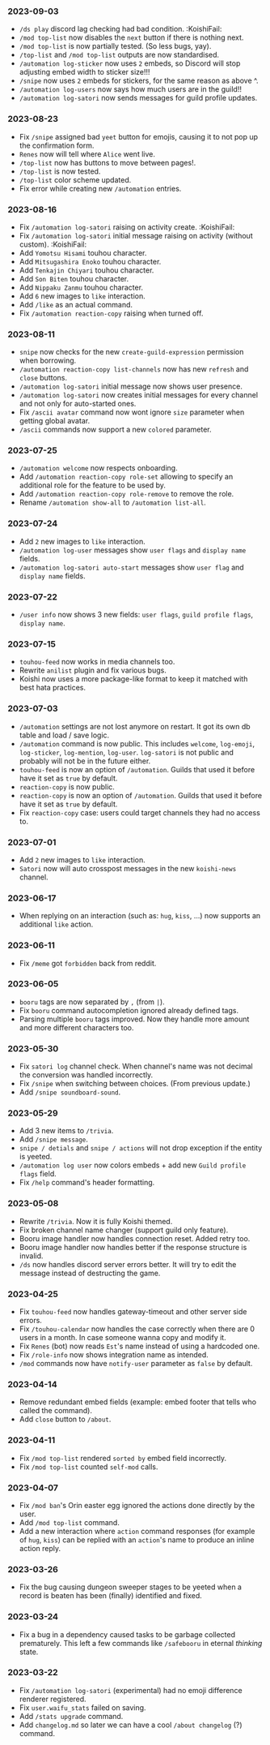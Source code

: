 ### 2023-09-03

- `/ds play` discord lag checking had bad condition. :KoishiFail:
- `/mod top-list` now disables the `next` button if there is nothing next.
- `/mod top-list` is now partially tested. (So less bugs, yay).
- `/top-list` and `/mod top-list` outputs are now standardised.
- `/automation log-sticker` now uses `2` embeds, so Discord will stop adjusting embed width to sticker size!!!
- `/snipe` now uses `2` embeds for stickers, for the same reason as above ^.
- `/automation log-users` now says how much users are in the guild!!
- `/automation log-satori` now sends messages for guild profile updates.

### 2023-08-23

- Fix `/snipe` assigned bad `yeet` button for emojis, causing it to not pop up the confirmation form.
- `Renes` now will tell where `Alice` went live.
- `/top-list` now has buttons to move between pages!.
- `/top-list` is now tested.
- `/top-list` color scheme updated.
- Fix error while creating new `/automation` entries.

### 2023-08-16

- Fix `/automation log-satori` raising on activity create. :KoishiFail:
- Fix `/automation log-satori` initial message raising on activity (without custom). :KoishiFail:
- Add `Yomotsu Hisami` touhou character.
- Add `Mitsugashira Enoko` touhou character.
- Add `Tenkajin Chiyari` touhou character.
- Add `Son Biten` touhou character.
- Add `Nippaku Zanmu` touhou character.
- Add `6` new images to `like` interaction.
- Add `/like` as an actual command.
- Fix `/automation reaction-copy` raising when turned off.

### 2023-08-11

- `snipe` now checks for the new `create-guild-expression` permission when borrowing.
- `/automation reaction-copy list-channels` now has new `refresh` and `close` buttons.
- `/automation log-satori` initial message now shows user presence.
- `/automation log-satori` now creates initial messages for every channel and not only for auto-started ones.
- Fix `/ascii avatar` command now wont ignore `size` parameter when getting global avatar.
- `/ascii` commands now support a new `colored` parameter.

### 2023-07-25

- `/automation welcome` now respects onboarding.
- Add `/automation reaction-copy role-set` allowing to specify an additional role for the feature to be used by.
- Add `/automation reaction-copy role-remove` to remove the role.
- Rename `/automation show-all` to `/automation list-all`.

### 2023-07-24

- Add `2` new images to `like` interaction.
- `/automation log-user` messages show `user flags` and `display name` fields.
- `/automation log-satori auto-start` messages show `user flag` and `display name` fields.

### 2023-07-22

- `/user info` now shows 3 new fields: `user flags`, `guild profile flags`, `display name`.

### 2023-07-15

- `touhou-feed` now works in media channels too.
- Rewrite `anilist` plugin and fix various bugs.
- Koishi now uses a more package-like format to keep it matched with best hata practices.

### 2023-07-03

- `/automation` settings are not lost anymore on restart. It got its own db table and load / save logic.
- `/automation` command is now public. This includes `welcome`, `log-emoji`, `log-sticker`, `log-mention`, `log-user`.
    `log-satori` is not public and probably will not be in the future either.
- `touhou-feed` is now an option of `/automation`. Guilds that used it before have it set as `true` by default.
- `reaction-copy` is now public.
- `reaction-copy` is now an option of `/automation`. Guilds that used it before have it set as `true` by default.
- Fix `reaction-copy` case: users could target channels they had no access to. 

### 2023-07-01

- Add `2` new images to `like` interaction.
- `Satori` now will auto crosspost messages in the new `koishi-news` channel.

### 2023-06-17

- When replying on an interaction (such as: `hug`, `kiss`, ...) now supports an additional `like` action.

### 2023-06-11

- Fix `/meme` got `forbidden` back from reddit.

### 2023-06-05

- `booru` tags are now separated by `,` (from `|`).
- Fix `booru` command autocompletion ignored already defined tags.
- Parsing multiple `booru` tags improved. Now they handle more amount and more different characters too.

### 2023-05-30

- Fix `satori log` channel check. When channel's name was not decimal the conversion was handled incorrectly.
- Fix `/snipe` when switching between choices. (From previous update.)
- Add `/snipe soundboard-sound`.

### 2023-05-29

- Add 3 new items to `/trivia`.
- Add `/snipe message`.
- `snipe / detials` and `snipe / actions` will not drop exception if the entity is yeeted.
- `/automation log user` now colors embeds + add new `Guild profile flags` field.
- Fix `/help` command's header formatting.

### 2023-05-08

- Rewrite `/trivia`. Now it is fully Koishi themed.
- Fix broken channel name changer (support guild only feature).
- Booru image handler now handles connection reset. Added retry too.
- Booru image handler now handles better if the response structure is invalid.
- `/ds` now handles discord server errors better. It will try to edit the message instead of destructing the game.

### 2023-04-25

- Fix `touhou-feed` now handles gateway-timeout and other server side errors.
- Fix `/touhou-calendar` now handles the case correctly when there are 0 users in a month.
  In case someone wanna copy and modify it.
- Fix `Renes` (bot) now reads `Est`'s name instead of using a hardcoded one.
- Fix `/role-info` now shows integration name as intended.
- `/mod` commands now have `notify-user` parameter as `false` by default.

### 2023-04-14

- Remove redundant embed fields (example: embed footer that tells who called the command).
- Add `close` button to `/about`.

### 2023-04-11

- Fix `/mod top-list` rendered `sorted by` embed field incorrectly.
- Fix `/mod top-list` counted `self-mod` calls.

### 2023-04-07

- Fix `/mod ban`'s Orin easter egg ignored the actions done directly by the user.
- Add `/mod top-list` command.
- Add a new interaction where `action` command responses (for example of `hug`, `kiss`) can be replied with an
  `action`'s name to produce an inline action reply.

### 2023-03-26

- Fix the bug causing dungeon sweeper stages to be yeeted when a record is beaten has been (finally)
  identified and fixed.

### 2023-03-24

- Fix a bug in a dependency caused tasks to be garbage collected prematurely.
  This left a few commands like `/safebooru` in eternal *thinking* state.

### 2023-03-22

- Fix `/automation log-satori` (experimental) had no emoji difference renderer registered.
- Fix `user.waifu_stats` failed on saving.
- Add `/stats upgrade` command.
- Add `changelog.md` so later we can have a cool `/about changelog` (?) command.
